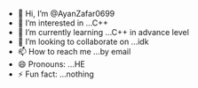 - 👋 Hi, I’m @AyanZafar0699
- 👀 I’m interested in ...C++
- 🌱 I’m currently learning ...C++ in advance level 
- 💞️ I’m looking to collaborate on ...idk
- 📫 How to reach me ...by email
- 😄 Pronouns: ...HE
- ⚡ Fun fact: ...nothing

<!---
AyanZafar0699/AyanZafar0699 is a ✨ special ✨ repository because its `README.md` (this file) appears on your GitHub profile.
You can click the Preview link to take a look at your changes.
--->
